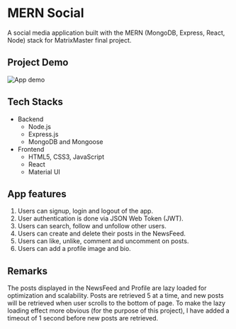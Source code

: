 # MERN Social

A social media application built with the MERN (MongoDB, Express, React, Node) stack for MatrixMaster final project.

## Project Demo

![App demo](/app-demo.gif)

## Tech Stacks

<ul>
  <li>Backend
    <ul>
      <li>Node.js</li>
      <li>Express.js</li>
      <li>MongoDB and Mongoose</li>
    </ul>
  </li>
  <li>Frontend
    <ul>
      <li>HTML5, CSS3, JavaScript</li>
      <li>React</li>
      <li>Material UI</li>
    </ul>
  </li>
</ul>

## App features

<ol>
  <li>Users can signup, login and logout of the app.</li>
  <li>User authentication is done via JSON Web Token (JWT).</li>
  <li>Users can search, follow and unfollow other users.</li>
  <li>Users can create and delete their posts in the NewsFeed.</li>
  <li>Users can like, unlike, comment and uncomment on posts.</li>
  <li>Users can add a profile image and bio.</li>
</ol>

## Remarks

The posts displayed in the NewsFeed and Profile are lazy loaded for optimization and scalability.
Posts are retrieved 5 at a time, and new posts will be retrieved when user scrolls to the bottom of page.
To make the lazy loading effect more obvious (for the purpose of this project), I have added a timeout of 1 second before new posts are retrieved.
